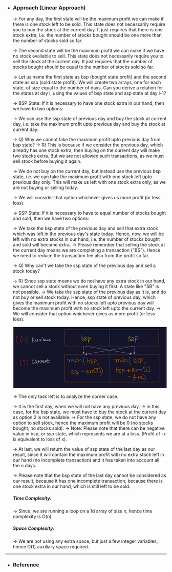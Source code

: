 - <h3>Approach (Linear Approach)</h3>
    <div>
    <p>
    → For any day, the first state will be the maximum profit we can make if there is one stock left to be sold. This state does not necessarily require you to buy the stock at the current day. It just requires that there is one stock extra, i.e. the number of stocks bought should be one more than the number of stocks sold so far.
    </p>
    <p>
    → The second state will be the maximum profit we can make if we have no stock available to sell. This state does not necessarily require you to sell the stock at the current day. It just requires that the number of stocks bought should be equal to the number of stocks sold so far.
    </p>
    <p>
    → Let us name the first state as bsp (bought state profit) and the second state as ssp (sold state profit). We will create two arrays, one for each state, of size equal to the number of days.
    Can you derive a relation for the states at day i, using the values of bsp state and ssp state at day i-1?
    </p>
    <p>
    → BSP State: If it is necessary to have one stock extra in our hand, then we have to two options:

    → We can use the ssp state of previous day and buy the stock at current day, i.e. take the maximum profit upto previous day and buy the stock at current day.
    </p>
    <p>
    → Q) Why we cannot take the maximum profit upto previous day from bsp state?
    → R) This is because if we consider the previous day, which already has one stock extra, then buying on the current day will make two stocks extra. But we are not allowed such transactions, as we must sell stock before buying it again.
    </p>
    <p>
    → We do not buy on the current day, but instead use the previous bsp state, i.e. we can take the maximum profit with one stock left upto previous day only. This will make us left with one stock extra only, as we are not buying or selling today.
    </p>
    <p>
    → We will consider that option whichever gives us more profit (or less loss).

    → SSP State: If it is necessary to have to equal number of stocks bought and sold, then we have two options:

    → We take the bsp state of the previous day and sell that extra stock which was left in the previous day's state today. Hence, now, we will be left with no extra stocks in our hand, i.e. the number of stocks bought and sold will become extra.
    → Please remember that selling the stock at the current day means we are completing a transaction ("BS"). Hence we need to reduce the transaction fee also from the profit so far.

    → Q) Why can't we take the ssp state of the previous day and sell a stock today?

    → R) Since ssp state means we do not have any extra stock in our hand, we cannot sell a stock without even buying it first. A state like "SB" is not possible.
    → We take the ssp state of the previous day as it is, and do not buy or sell stock today. Hence, ssp state of previous day, which gives the maximum profit with no stocks left upto previous day will become the maximum profit with no stock left upto the current day.
    → We will consider that option whichever gives us more profit (or less loss).
    </p>
    
    ![explanation-1](images/0714_exp1.png)<br>

    <p>
    → The only task left is to analyze the corner case.

    → It is the first day, when we will not have any previous day.
    → In this case, for the bsp state, we must have to buy the stock at the current day as option 2 is not available.
    → For the ssp state, we do not have any option to sell stock, hence the maximum profit will be 0 (no stocks bought, no stocks sold).
    → Note: Please note that there can be negative value in bsp, or ssp state, which represents we are at a loss. (Profit of -x is equivalent to loss of x).

    → At last, we will return the value of ssp state of the last day as our result, since it will contain the maximum profit with no extra stock left in our hand (no incomplete transaction) and it has taken into account all the n days.

    → Please note that the bsp state of the last day cannot be considered as our result, because it has one incomplete transaction, because there is one stock extra in our hand, which is still left to be sold.
    </p>
    </div>
    <div>
    <h5>Time Complexity: </h5>
    <p>→ Since, we are running a loop on a 1d array of size n, hence time complexity is O(n).
    </p>
    <h5>Space Complexity:</h5>
    <p>→ We are not using any extra space, but just a few integer variables, hence O(1) auxiliary space required.
    </p>
    </div>
<hr>

- <h3>Reference</h3>
<!-- 1. [Click Here](https://youtu.be/uoFrIIrp5_g) -->